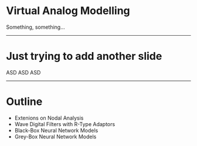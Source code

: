 # Virtual Analog Modelling

Something, something...

---

# Just trying to add another slide 

ASD ASD ASD
 
---

# Outline

- Extenions on Nodal Analysis
- Wave Digital Filters with R-Type Adaptors
- Black-Box Neural Network Models
- Grey-Box Neural Network Models
